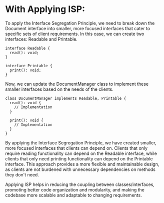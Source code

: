 # With Applying ISP:

To apply the Interface Segregation Principle, we need to break down the Document interface into smaller, more focused interfaces that cater to specific sets of client requirements. In this case, we can create two interfaces: Readable and Printable.

```
interface Readable {
  read(): void;
}

interface Printable {
  print(): void;
}

```

Now, we can update the DocumentManager class to implement these smaller interfaces based on the needs of the clients.

```
class DocumentManager implements Readable, Printable {
  read(): void {
    // Implementation
  }

  print(): void {
    // Implementation
  }
}

```

By applying the Interface Segregation Principle, we have created smaller, more focused interfaces that clients can depend on. Clients that only require reading functionality can depend on the Readable interface, while clients that only need printing functionality can depend on the Printable interface. This approach provides a more flexible and maintainable design, as clients are not burdened with unnecessary dependencies on methods they don't need.

Applying ISP helps in reducing the coupling between classes/interfaces, promoting better code organization and modularity, and making the codebase more scalable and adaptable to changing requirements.
